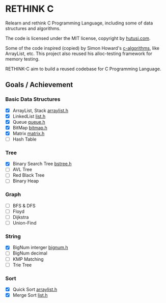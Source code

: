 # RETHINK C

Relearn and rethink C Programming Language, including some of data structures and algorithms.

The code is licensed under the MIT license, copyright by [hutusi.com](hutusi.com).

Some of the code inspired (copied) by Simon Howard's [c-algorithms](https://github.com/fragglet/c-algorithms), like ArrayList, etc. This project also reused his alloc-testing framework for memory testing.

RETHINK-C aim to build a reused codebase for C Programming Language. 

## Goals / Achievement

### Basic Data Structures

- [x] ArrayList, Stack [arraylist.h](src/arraylist.h)
- [x] LinkedList [list.h](src/list.h)
- [x] Queue [queue.h](src/queue.h)
- [x] BitMap [bitmap.h](src/bitmap.h)
- [x] Matrix [matrix.h](src/matrix.h)
- [ ] Hash Table

### Tree
- [x] Binary Search Tree [bstree.h](src/bstree.h)
- [ ] AVL Tree
- [ ] Red Black Tree
- [ ] Binary Heap

### Graph
- [ ] BFS & DFS
- [ ] Floyd
- [ ] Dijkstra
- [ ] Union-Find

### String
- [x] BigNum interger [bignum.h](src/bignum.h)
- [ ] BigNum decimal
- [ ] KMP Matching
- [ ] Trie Tree

### Sort
- [x] Quick Sort [arraylist.h](src/arraylist.h)
- [x] Merge Sort [list.h](src/list.h)
